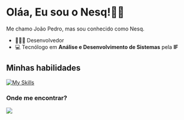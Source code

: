 # Oláa, Eu sou o Nesq!👋🏼
 
Me chamo João Pedro, mas sou conhecido como Nesq.
- 👨🏻‍💻 Desenvolvedor
- 💻 Tecnólogo em **Análise e Desenvolvimento de Sistemas** pela **IF**

## Minhas habilidades
[![My Skills](https://skillicons.dev/icons?i=html,css,js,react,tailwindcss,nodejs,vite,mysql,linux,docker,container,notion,github,figma)](https://skillicons.dev)


### Onde me encontrar?
<a href="https://br.linkedin.com/in/jo%C3%A3o-pedro-de-sousa-22314b338?trk=people-guest_people_search-card" target="_blank"><img src="https://img.shields.io/badge/LinkedIn-0077B5?style=for-the-badge&logo=linkedin&logoColor=white" target="_blank"></a> 
<!-- <a href="" target="_blank"><img src="https://img.shields.io/badge/Gmail-D14836?style=for-the-badge&logo=gmail&logoColor=white" target="_blank"></a> -->
